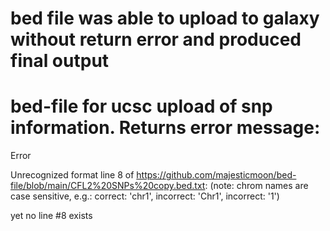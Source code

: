 # bed file was able to upload to galaxy without return error and produced final output 




# bed-file for ucsc upload of snp information. Returns error message:   

Error

Unrecognized format line 8 of https://github.com/majesticmoon/bed-file/blob/main/CFL2%20SNPs%20copy.bed.txt:
(note: chrom names are case sensitive, e.g.: correct: 'chr1', incorrect: 'Chr1', incorrect: '1')


yet no line #8 exists 



